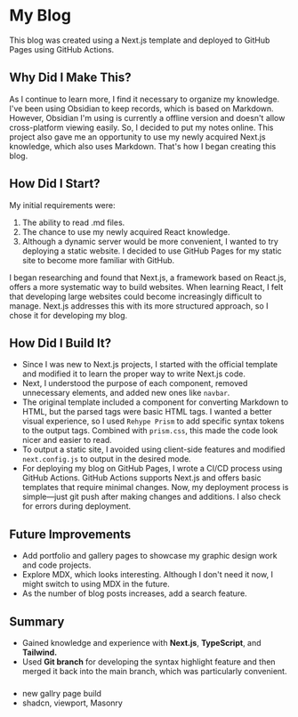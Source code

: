 # My Blog

This blog was created using a Next.js template and deployed to GitHub Pages using GitHub Actions.

## Why Did I Make This?

As I continue to learn more, I find it necessary to organize my knowledge. I've been using Obsidian to keep records, which is based on Markdown. However, Obsidian I'm using is currently a offline version and doesn't allow cross-platform viewing easily. So, I decided to put my notes online. This project also gave me an opportunity to use my newly acquired Next.js knowledge, which also uses Markdown. That's how I began creating this blog.

## How Did I Start?

My initial requirements were:
1. The ability to read .md files.
2. The chance to use my newly acquired React knowledge.
3. Although a dynamic server would be more convenient, I wanted to try deploying a static website. I decided to use GitHub Pages for my static site to become more familiar with GitHub.

I began researching and found that Next.js, a framework based on React.js, offers a more systematic way to build websites. When learning React, I felt that developing large websites could become increasingly difficult to manage. Next.js addresses this with its more structured approach, so I chose it for developing my blog.

## How Did I Build It?

- Since I was new to Next.js projects, I started with the official template and modified it to learn the proper way to write Next.js code.
- Next, I understood the purpose of each component, removed unnecessary elements, and added new ones like `navbar`.
- The original template included a component for converting Markdown to HTML, but the parsed tags were basic HTML tags. I wanted a better visual experience, so I used `Rehype Prism` to add specific syntax tokens to the output tags. Combined with `prism.css`, this made the code look nicer and easier to read.
- To output a static site, I avoided using client-side features and modified `next.config.js` to output in the desired mode.
- For deploying my blog on GitHub Pages, I wrote a CI/CD process using GitHub Actions. GitHub Actions supports Next.js and offers basic templates that require minimal changes. Now, my deployment process is simple—just git push after making changes and additions. I also check for errors during deployment.

## Future Improvements

- Add portfolio and gallery pages to showcase my graphic design work and code projects.
- Explore MDX, which looks interesting. Although I don't need it now, I might switch to using MDX in the future.
- As the number of blog posts increases, add a search feature.

## Summary

- Gained knowledge and experience with **Next.js**, **TypeScript**, and **Tailwind.**
- Used **Git branch** for developing the syntax highlight feature and then merged it back into the main branch, which was particularly convenient.

###
- new gallry page build 
- shadcn, viewport,  Masonry 